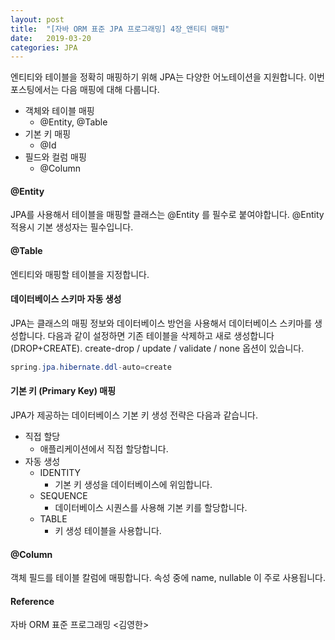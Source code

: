 ```yaml
---
layout: post
title:  "[자바 ORM 표준 JPA 프로그래밍] 4장_앤티티 매핑"
date:   2019-03-20
categories: JPA
---
```


엔티티와 테이블을 정확히 매핑하기 위해 JPA는 다양한 어노테이션을 지원합니다. 이번 포스팅에서는 다음 매핑에 대해 다룹니다.

- 객체와 테이블 매핑
  - @Entity, @Table
- 기본 키 매핑
  - @Id
- 필드와 컬럼 매핑
  - @Column

#### @Entity

JPA를 사용해서 테이블을 매핑할 클래스는 @Entity 를 필수로 붙여야합니다. @Entity 적용시 기본 생성자는 필수입니다.

#### @Table

엔티티와 매핑할 테이블을 지정합니다. 

#### 데이터베이스 스키마 자동 생성

JPA는 클래스의 매핑 정보와 데이터베이스 방언을 사용해서 데이터베이스 스키마를 생성합니다. 다음과 같이 설정하면 기존 테이블을 삭제하고 새로 생성합니다 (DROP+CREATE).  create-drop / update / validate / none 옵션이 있습니다.

```java
spring.jpa.hibernate.ddl-auto=create
```

#### 기본 키 (Primary Key) 매핑

JPA가 제공하는 데이터베이스 기본 키 생성 전략은 다음과 같습니다.

- 직접 할당
  - 애플리케이션에서 직접 할당합니다.
- 자동 생성
  - IDENTITY
    - 기본 키 생성을 데이터베이스에 위임합니다.
  - SEQUENCE
    - 데이터베이스 시퀀스를 사용해 기본 키를 할당합니다.
  - TABLE
    - 키 생성 테이블을 사용합니다.

#### @Column

객체 필드를 테이블 칼럼에 매핑합니다. 속성 중에 name, nullable 이 주로 사용됩니다.

#### Reference

자바 ORM 표준 프로그래밍 <김영한>